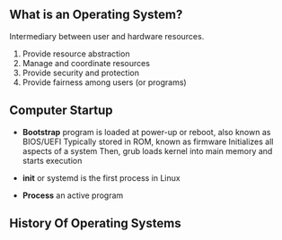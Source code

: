 ## What is an Operating System?
Intermediary between user and hardware resources.
1) Provide resource abstraction 
2) Manage and coordinate resources
3) Provide security and protection
4) Provide fairness among users (or programs)

## Computer Startup
- **Bootstrap** program is loaded at power-up or reboot, also known as BIOS/UEFI
	Typically stored in ROM, known as firmware
	Initializes all aspects of a system
	Then, grub loads kernel into main memory and starts execution

- **init** or systemd is the first process in Linux 
- **Process** an active program

## History Of Operating Systems
